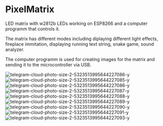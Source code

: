 # PixelMatrix

LED matrix with w2812b LEDs working on ESP8266 and a computer programm that controls it.

The matrix has different modes including diplaying different light effects, fireplace immitation, displaying running text string, snake game, sound analyzer.

The computer programm is used for creating images for the matrix and sending it to the microcontroller via USB.

![telegram-cloud-photo-size-2-5323513995644227086-y](https://github.com/FrosterIlia/PixelMatrix/assets/59135465/7efd4ed6-769d-457a-8a90-d4439e4c3a2b)
![telegram-cloud-photo-size-2-5323513995644227085-y](https://github.com/FrosterIlia/PixelMatrix/assets/59135465/606cdd5c-540f-4234-a97b-b6b3809cccdc)
![telegram-cloud-photo-size-2-5323513995644227086-y](https://github.com/FrosterIlia/PixelMatrix/assets/59135465/b4c6f85b-2c63-4264-9abc-c06d930dfa71)
![telegram-cloud-photo-size-2-5323513995644227087-y](https://github.com/FrosterIlia/PixelMatrix/assets/59135465/cc4f2ec2-8fbe-47a1-ac1d-12e13b057b39)
![telegram-cloud-photo-size-2-5323513995644227088-y](https://github.com/FrosterIlia/PixelMatrix/assets/59135465/f279789b-160d-4d10-9eab-862ceaf15670)
![telegram-cloud-photo-size-2-5323513995644227089-y](https://github.com/FrosterIlia/PixelMatrix/assets/59135465/08251897-4834-4758-8c86-d6c832c71e3b)
![telegram-cloud-photo-size-2-5323513995644227090-y](https://github.com/FrosterIlia/PixelMatrix/assets/59135465/475834e9-5087-4ab4-93a2-4823de6957c7)
![telegram-cloud-photo-size-2-5323513995644227091-y](https://github.com/FrosterIlia/PixelMatrix/assets/59135465/abb147eb-9734-4e61-aebc-63aab962ffd5)
![telegram-cloud-photo-size-2-5323513995644227093-y](https://github.com/FrosterIlia/PixelMatrix/assets/59135465/6e56babc-e3f7-4bc6-bfae-fc0849fbc8d1)

